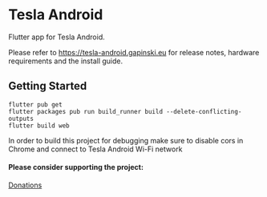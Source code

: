 # Tesla Android

Flutter app for Tesla Android.

Please refer to https://tesla-android.gapinski.eu for release notes, hardware requirements and the install guide.

## Getting Started

```
flutter pub get
flutter packages pub run build_runner build --delete-conflicting-outputs  
flutter build web
```

In order to build this project for debugging make sure to disable cors in Chrome and connect to Tesla Android Wi-Fi network

#### Please consider supporting the project: 

[Donations](https://tesla-android.gapinski.eu/donations)

